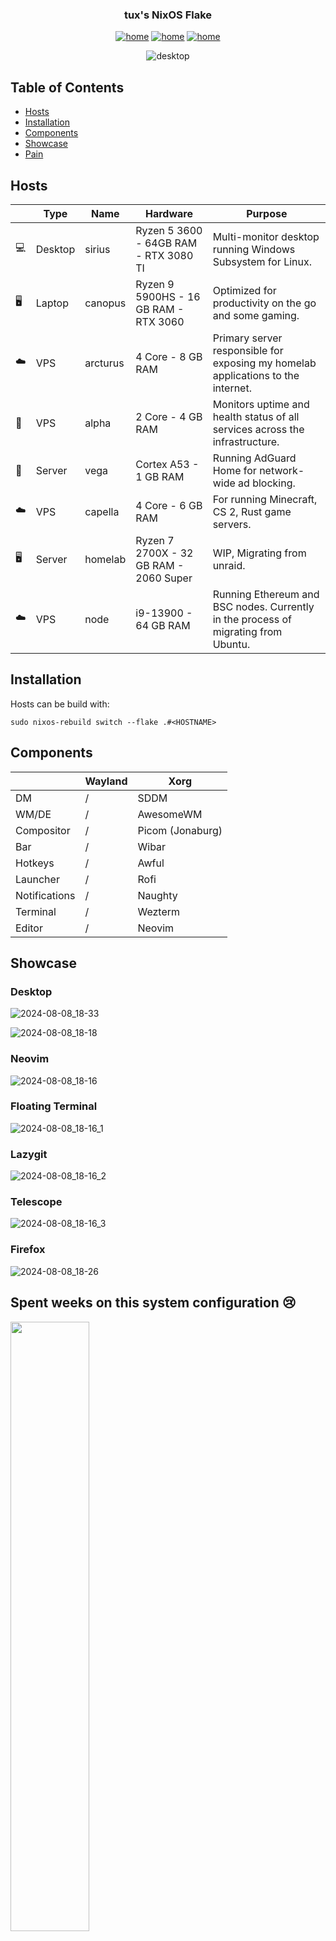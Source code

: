<h3 align="center">
  tux's NixOS Flake
</h3>
<p align="center">
  <a href="https://wakatime.com/badge/user/012e8da9-99fe-4600-891b-bd9d8dce73d9/project/312e6509-0e4f-47b7-b5de-54985b546702" target="_blank"><img alt="home" src="https://wakatime.com/badge/user/012e8da9-99fe-4600-891b-bd9d8dce73d9/project/312e6509-0e4f-47b7-b5de-54985b546702.svg"></a>
  <a href="https://builtwithnix.org" target="_blank"><img alt="home" src="https://img.shields.io/static/v1?logo=nixos&logoColor=white&label=&message=Built%20with%20Nix&color=41439a"></a>
  <a href="https://github.com/zemmsoares/awesome-rices" target="_blank"><img alt="home" src="https://raw.githubusercontent.com/zemmsoares/awesome-rices/main/assets/awesome-rice-badge.svg"></a>
</p>
<p align="center">
	<img src="https://github.com/user-attachments/assets/fc28c35f-b87a-4931-ae7f-c231a11fd1a3" alt="desktop">
</p>

## Table of Contents

- [Hosts](#hosts)
- [Installation](#installation)
- [Components](#components)
- [Showcase](#showcase)
- [Pain](#spent-weeks-on-this-system-configuration-)

## Hosts
|  | Type | Name | Hardware | Purpose
---|---|---|---|---
💻 | Desktop | sirius | Ryzen 5 3600 - 64GB RAM - RTX 3080 TI | Multi-monitor desktop running Windows Subsystem for Linux.
🖥️ | Laptop | canopus | Ryzen 9 5900HS - 16 GB RAM - RTX 3060 | Optimized for productivity on the go and some gaming.
☁️ | VPS | arcturus | 4 Core - 8 GB RAM | Primary server responsible for exposing my homelab applications to the internet.
🥔 | VPS | alpha | 2 Core - 4 GB RAM | Monitors uptime and health status of all services across the infrastructure.
🥔 | Server | vega | Cortex A53 - 1 GB RAM | Running AdGuard Home for network-wide ad blocking.
☁️ | VPS | capella | 4 Core - 6 GB RAM | For running Minecraft, CS 2, Rust game servers.
🖥️ | Server | homelab | Ryzen 7 2700X - 32 GB RAM - 2060 Super | WIP, Migrating from unraid.
☁️ | VPS | node | i9-13900 - 64 GB RAM | Running Ethereum and BSC nodes. Currently in the process of migrating from Ubuntu.

## Installation

Hosts can be build with:

```
sudo nixos-rebuild switch --flake .#<HOSTNAME>
```

## Components

|               | Wayland | Xorg             |
| ------------- | ------- | ---------------- |
| DM            | /       | SDDM             |
| WM/DE         | /       | AwesomeWM        |
| Compositor    | /       | Picom (Jonaburg) |
| Bar           | /       | Wibar            |
| Hotkeys       | /       | Awful            |
| Launcher      | /       | Rofi             |
| Notifications | /       | Naughty          |
| Terminal      | /       | Wezterm          |
| Editor        | /       | Neovim           |

## Showcase

### Desktop

![2024-08-08_18-33](https://github.com/user-attachments/assets/1cdcc387-0f68-486c-a76c-a36ad2acb78d)

![2024-08-08_18-18](https://github.com/user-attachments/assets/f3fc4da5-6c0d-4cda-934d-b68ca6494e02)

### Neovim

![2024-08-08_18-16](https://github.com/user-attachments/assets/f881c672-8d77-43ec-b637-df5004c7d11f)

### Floating Terminal

![2024-08-08_18-16_1](https://github.com/user-attachments/assets/3339ecf8-3264-4179-a093-337c844592a6)

### Lazygit

![2024-08-08_18-16_2](https://github.com/user-attachments/assets/6df15881-fc2b-41b1-af3b-124fe0599b94)

### Telescope

![2024-08-08_18-16_3](https://github.com/user-attachments/assets/03be05bc-8ede-4d6e-a341-2761d89b7288)

### Firefox

![2024-08-08_18-26](https://github.com/user-attachments/assets/6f12173b-2480-404e-b01a-599115a886c0)

## Spent weeks on this system configuration 😢

<img src="https://user-images.githubusercontent.com/97862450/265550523-2f66a8b6-4347-40af-89c6-12db3a61cc7c.jpeg" width="50%" />
